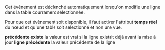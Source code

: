 Cet évènement est déclenché automatiquement lorsqu'on modifie une ligne dans la table courrament sélectionnée.

Pour que cet évènement soit disponible, il faut activer l'attribut **temps réel** du nœud et qu'une table soit selectionné et non une vue.

**précédente existe** la valeur est vrai si la ligne existait déjà avant la mise à jour
**ligne précédente** la valeur précédente de la ligne
